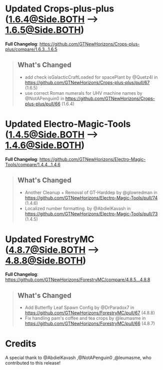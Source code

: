 # Updated Crops-plus-plus (1.6.4@Side.BOTH --> 1.6.5@Side.BOTH)
**Full Changelog**: https://github.com/GTNewHorizons/Crops-plus-plus/compare/1.6.3...1.6.5
>## What's Changed
> * add check isGalacticCraftLoaded for spacePlant by @Quetz4l in https://github.com/GTNewHorizons/Crops-plus-plus/pull/67 (1.6.5)
> * use correct Roman numerals for UHV machine names by @NotAPenguin0 in https://github.com/GTNewHorizons/Crops-plus-plus/pull/66 (1.6.4)
>

# Updated Electro-Magic-Tools (1.4.5@Side.BOTH --> 1.4.6@Side.BOTH)
**Full Changelog**: https://github.com/GTNewHorizons/Electro-Magic-Tools/compare/1.4.4...1.4.6
>## What's Changed
> * Another Cleanup + Removal of GT-Harddep by @glowredman in https://github.com/GTNewHorizons/Electro-Magic-Tools/pull/74 (1.4.6)
> * Localized number formatting. by @AbdielKavash in https://github.com/GTNewHorizons/Electro-Magic-Tools/pull/73 (1.4.5)
>

# Updated ForestryMC (4.8.7@Side.BOTH --> 4.8.8@Side.BOTH)
**Full Changelog**: https://github.com/GTNewHorizons/ForestryMC/compare/4.8.5...4.8.8
>## What's Changed
> * Add Butterfly Leaf Spawn Config by @DrParadox7 in https://github.com/GTNewHorizons/ForestryMC/pull/67 (4.8.8)
> * Fix handling pam's coffee and tea crops by @leumasme in https://github.com/GTNewHorizons/ForestryMC/pull/66 (4.8.7)
>

# Credits
A special thank to @AbdielKavash ,@NotAPenguin0 ,@leumasme, who contributed to this release!